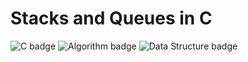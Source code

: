 # Stacks and Queues in C

![C badge](https://img.shields.io/badge/C-CC5500)
![Algorithm badge](https://img.shields.io/badge/Algorithm-CC5500)
![Data Structure badge](https://img.shields.io/badge/Data_Structure-CC5500)
